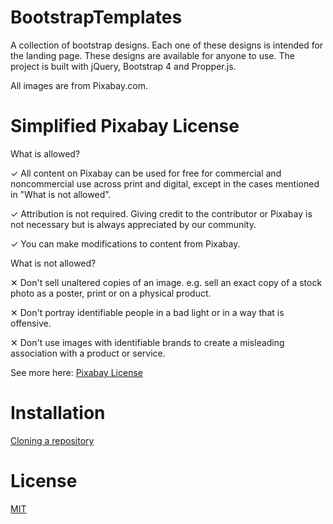 # BootstrapTemplates

A collection of bootstrap designs. Each one of these designs is intended for the landing page. These designs are available for anyone to use. The project is built with jQuery, Bootstrap 4 and Propper.js.

All images are from Pixabay.com.

# Simplified Pixabay License

What is allowed?

✓ All content on Pixabay can be used for free for commercial and noncommercial use across print and digital, except in the cases mentioned in "What is not allowed".

✓ Attribution is not required. Giving credit to the contributor or Pixabay is not necessary but is always appreciated by our community.

✓ You can make modifications to content from Pixabay.

What is not allowed?

✕	Don't sell unaltered copies of an image. e.g. sell an exact copy of a stock photo as a poster, print or on a physical product.

✕	Don't portray identifiable people in a bad light or in a way that is offensive.

✕	Don't use images with identifiable brands to create a misleading association with a product or service.

See more here:
[Pixabay License](https://pixabay.com/service/license/)


# Installation
[Cloning a repository](https://help.github.com/en/github/creating-cloning-and-archiving-repositories/cloning-a-repository)

# License
[MIT](https://choosealicense.com/licenses/mit/)
